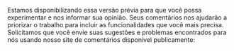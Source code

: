 Estamos disponibilizando essa versão prévia para que você possa experimentar e nos informar sua opinião. Seus comentários nos ajudarão a priorizar o trabalho para incluir as funcionalidades que você mais precisa. Solicitamos que você envie suas sugestões e problemas encontrados para nós usando nosso site de comentários disponível publicamente: